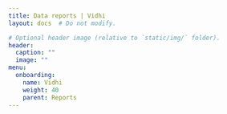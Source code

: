 ```yaml
---
title: Data reports | Vidhi
layout: docs  # Do not modify.

# Optional header image (relative to `static/img/` folder).
header:
  caption: ""
  image: ""
menu:
  onboarding:
    name: Vidhi
    weight: 40
    parent: Reports
---
```

